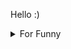 

Hello :)  <details>

<summary>For Funny</summary>




<!--START_SECTION:waka-->
![Code Time](http://img.shields.io/badge/Code%20Time-150%20hrs%2054%20mins-blue)

![Profile Views](http://img.shields.io/badge/Profile%20Views-10-blue)

**🐱 My GitHub Data** 

> 🏆 502 Contributions in the Year 2022
 > 
> 📦 74.8 kB Used in GitHub's Storage 
 > 
> 💼 Opted to Hire
 > 
> 📜 45 Public Repositories 
 > 
> 🔑 1 Private Repository 
 > 
**I'm a Night 🦉** 

```text
🌞 Morning    76 commits     ████░░░░░░░░░░░░░░░░░░░░░   16.2% 
🌆 Daytime    144 commits    ███████░░░░░░░░░░░░░░░░░░   30.7% 
🌃 Evening    122 commits    ██████░░░░░░░░░░░░░░░░░░░   26.01% 
🌙 Night      127 commits    ██████░░░░░░░░░░░░░░░░░░░   27.08%

```
📅 **I'm Most Productive on Monday** 

```text
Monday       94 commits     █████░░░░░░░░░░░░░░░░░░░░   20.04% 
Tuesday      46 commits     ██░░░░░░░░░░░░░░░░░░░░░░░   9.81% 
Wednesday    67 commits     ███░░░░░░░░░░░░░░░░░░░░░░   14.29% 
Thursday     65 commits     ███░░░░░░░░░░░░░░░░░░░░░░   13.86% 
Friday       90 commits     ████░░░░░░░░░░░░░░░░░░░░░   19.19% 
Saturday     44 commits     ██░░░░░░░░░░░░░░░░░░░░░░░   9.38% 
Sunday       63 commits     ███░░░░░░░░░░░░░░░░░░░░░░   13.43%

```


📊 **This Week I Spent My Time On** 

```text
⌚︎ Time Zone: Europe/Istanbul

💬 Programming Languages: 
JavaScript               17 hrs 56 mins      ██████████████████████░░░   89.33% 
CSS                      1 hr 47 mins        ██░░░░░░░░░░░░░░░░░░░░░░░   8.93% 
Markdown                 16 mins             ░░░░░░░░░░░░░░░░░░░░░░░░░   1.33% 
Other                    3 mins              ░░░░░░░░░░░░░░░░░░░░░░░░░   0.29% 
JSON                     1 min               ░░░░░░░░░░░░░░░░░░░░░░░░░   0.1%

🐱‍💻 Projects: 
cv-for-job               16 hrs 29 mins      ████████████████████░░░░░   82.11% 
cv-builder               2 hrs 13 mins       ██░░░░░░░░░░░░░░░░░░░░░░░   11.1% 
halid.dev                1 hr 21 mins        █░░░░░░░░░░░░░░░░░░░░░░░░   6.79%

```

**I Mostly Code in JavaScript** 

```text
JavaScript               17 repos            ███████████░░░░░░░░░░░░░░   44.74% 
HTML                     7 repos             ████░░░░░░░░░░░░░░░░░░░░░   18.42% 
CSS                      6 repos             ████░░░░░░░░░░░░░░░░░░░░░   15.79% 
Swift                    5 repos             ███░░░░░░░░░░░░░░░░░░░░░░   13.16% 
TypeScript               2 repos             █░░░░░░░░░░░░░░░░░░░░░░░░   5.26%

```



 Last Updated on 26/08/2022 18:50:54 UTC
<!--END_SECTION:waka-->

</details>
